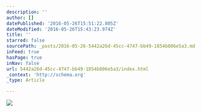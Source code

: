 ```yaml
---
description: ''
author: []
datePublished: '2016-05-26T15:51:22.805Z'
dateModified: '2016-05-26T15:43:23.974Z'
title: ''
starred: false
sourcePath: _posts/2016-05-26-5442a26d-45cc-4747-bb49-1854b806e5a3.md
inFeed: true
hasPage: true
inNav: false
url: 5442a26d-45cc-4747-bb49-1854b806e5a3/index.html
_context: 'http://schema.org'
_type: Article

---
```

![](https://the-grid-user-content.s3-us-west-2.amazonaws.com/a8f3fa2b-79e7-4a39-b3b9-4b2b2e92d120.jpg)